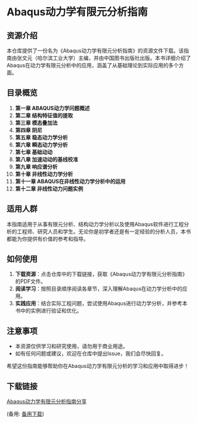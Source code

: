 # Abaqus动力学有限元分析指南

## 资源介绍

本仓库提供了一份名为《Abaqus动力学有限元分析指南》的资源文件下载。该指南由张文元（哈尔滨工业大学）主编，并由中国图书出版社出版。本书详细介绍了Abaqus在动力学有限元分析中的应用，涵盖了从基础理论到实际应用的多个方面。

## 目录概览

1. **第一章 ABAQUS动力学问题概述**
2. **第二章 结构特征值的提取**
3. **第三章 模态叠加法**
4. **第四章 阴尼**
5. **第五章 稳态动力学分析**
6. **第六章 瞬态动力学分析**
7. **第七章 基础动动**
8. **第八章 加速动动的基线校准**
9. **第九章 响应谱分析**
10. **第十章 非线性动力学分析**
11. **第十一章 ABAQUS在非线性动力学分析中的运用**
12. **第十二章 非线性动力问题实例**

## 适用人群

本指南适用于从事有限元分析、结构动力学分析以及使用Abaqus软件进行工程分析的工程师、研究人员和学生。无论你是初学者还是有一定经验的分析人员，本书都能为你提供有价值的参考和指导。

## 如何使用

1. **下载资源**：点击仓库中的下载链接，获取《Abaqus动力学有限元分析指南》的PDF文件。
2. **阅读学习**：按照目录顺序阅读各章节，深入理解Abaqus在动力学分析中的应用。
3. **实践应用**：结合实际工程问题，尝试使用Abaqus进行动力学分析，并参考本书中的实例进行验证和优化。

## 注意事项

- 本资源仅供学习和研究使用，请勿用于商业用途。
- 如有任何问题或建议，欢迎在仓库中提出Issue，我们会尽快回复。

希望这份指南能够帮助你在Abaqus动力学有限元分析的学习和应用中取得进步！

## 下载链接
[Abaqus动力学有限元分析指南分享](https://pan.quark.cn/s/b94a17ead7d0) 

(备用: [备用下载](https://pan.baidu.com/s/1fYozVdnxZmzaR0BdtxmK2A?pwd=1234))
